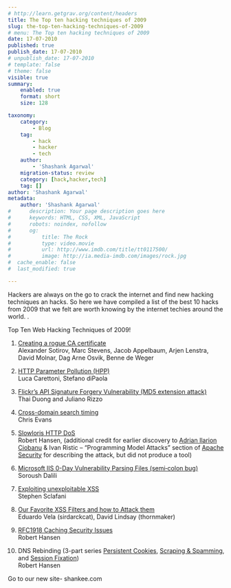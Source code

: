 ```yaml
---
# http://learn.getgrav.org/content/headers
title: The Top ten hacking techniques of 2009
slug: the-top-ten-hacking-techniques-of-2009
# menu: The Top ten hacking techniques of 2009
date: 17-07-2010
published: true
publish_date: 17-07-2010
# unpublish_date: 17-07-2010
# template: false
# theme: false
visible: true
summary:
    enabled: true
    format: short
    size: 128

taxonomy:
    category:
        - Blog
    tag:
        - hack
        - hacker
        - tech
    author:
        - 'Shashank Agarwal'
    migration-status: review
    category: [hack,hacker,tech]
    tag: []
author: 'Shashank Agarwal'
metadata:
    author: 'Shashank Agarwal'
#      description: Your page description goes here
#      keywords: HTML, CSS, XML, JavaScript
#      robots: noindex, nofollow
#      og:
#          title: The Rock
#          type: video.movie
#          url: http://www.imdb.com/title/tt0117500/
#          image: http://ia.media-imdb.com/images/rock.jpg
#  cache_enable: false
#  last_modified: true

---
```


Hackers are always on the go to crack the internet and find new hacking techniques an hacks. So here we have compiled a list of the best 10 hacks from 2009 that we felt are worth knowing by the internet techies around the world. .

Top Ten Web Hacking Techniques of 2009!  
1. [Creating a rogue CA certificate](http://www.phreedom.org/research/rogue-ca/)  
Alexander Sotirov, Marc Stevens, Jacob Appelbaum, Arjen Lenstra, David Molnar, Dag Arne Osvik, Benne de Weger

2. [HTTP Parameter Pollution (HPP)](http://blog.mindedsecurity.com/2009/05/http-parameter-pollution-new-web-attack.html)  
Luca Carettoni, Stefano diPaola

3. [Flickr’s API Signature Forgery Vulnerability (MD5 extension attack)](http://netifera.com/research/)  
Thai Duong and Juliano Rizzo

4. [Cross-domain search timing](http://scarybeastsecurity.blogspot.com/2009/12/cross-domain-search-timing.html)  
Chris Evans

5. [Slowloris HTTP DoS](http://ha.ckers.org/blog/20090617/slowloris-http-dos/)  
Robert Hansen, (additional credit for earlier discovery to [Adrian Ilarion Ciobanu](http://www.securityfocus.com/archive/1/456339/30/0/threaded) & Ivan Ristic – “Programming Model Attacks” section of [Apache Security](http://www.apachesecurity.net/about/table-of-contents.html) for describing the attack, but did not produce a tool)

6. [Microsoft IIS 0-Day Vulnerability Parsing Files (semi‐colon bug)](http://soroush.secproject.com/downloadable/iis-semicolon-report.pdf)  
Soroush Dalili

7. [Exploiting unexploitable XSS](http://stephensclafani.com/2009/05/26/exploiting-unexploitable-xss/)  
Stephen Sclafani

8. [Our Favorite XSS Filters and how to Attack them](http://sirdarckcat.blogspot.com/2009/08/our-favorite-xss-filters-and-how-to.html)  
Eduardo Vela (sirdarckcat), David Lindsay (thornmaker)

9. [RFC1918 Caching Security Issues](http://www.sectheory.com/rfc1918-security-issues.htm)  
Robert Hansen

10. DNS Rebinding (3-part series [Persistent Cookies](http://ha.ckers.org/blog/20090120/persistent-cookies-and-dns-rebinding-redux/), [Scraping & Spammin](http://ha.ckers.org/blog/20091118/dns-rebinding-for-scraping-and-spamming/)[g](http://ha.ckers.org/blog/20091118/dns-rebinding-for-scraping-and-spamming/), and [Session Fixation](http://ha.ckers.org/blog/20091116/session-fixation-via-dns-rebinding/))  
Robert Hansen

Go to our new site- shankee.com
